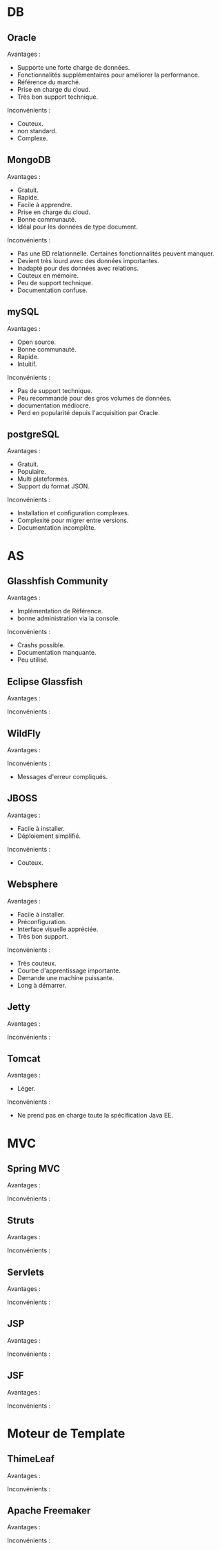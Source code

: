 # DB

## Oracle

Avantages :

- Supporte une forte charge de données.
- Fonctionnalités supplémentaires pour améliorer la performance.
- Référence du marché.
- Prise en charge du cloud.
- Très bon support technique.

Inconvénients :

- Couteux.
- non standard.
- Complexe.

## MongoDB

Avantages :

- Gratuit.
- Rapide.
- Facile à apprendre.
- Prise en charge du cloud.
- Bonne communauté.
- Idéal pour les données de type document.

Inconvénients :

- Pas une BD relationnelle. Certaines fonctionnalités peuvent manquer.
- Devient très lourd avec des données importantes.
- Inadapté pour des données avec relations.
- Couteux en mémoire.
- Peu de support technique.
- Documentation confuse.

## mySQL

Avantages :

- Open source.
- Bonne communauté.
- Rapide.
- Intuitif.

Inconvénients :

- Pas de support technique.
- Peu recommandé pour des gros volumes de données.
- documentation médiocre.
- Perd en popularité depuis l'acquisition par Oracle.

## postgreSQL

Avantages :

- Gratuit.
- Populaire.
- Multi plateformes.
- Support du format JSON.

Inconvénients :

- Installation et configuration complexes.
- Complexité pour migrer entre versions.
- Documentation incomplète.

# AS

## Glasshfish Community

Avantages :

- Implémentation de Référence.
- bonne administration via la console.

Inconvénients :

- Crashs possible.
- Documentation manquante.
- Peu utilisé.

## Eclipse Glassfish

Avantages :

Inconvénients :

## WildFly

Avantages :

Inconvénients :

- Messages d'erreur compliqués.

## JBOSS

Avantages :

- Facile à installer.
- Déploiement simplifié.

Inconvénients :

- Couteux.

## Websphere

Avantages :

- Facile à installer.
- Préconfiguration.
- Interface visuelle appréciée.
- Très bon support.

Inconvénients :

- Très couteux.
- Courbe d'apprentissage importante.
- Demande une machine puissante.
- Long à démarrer.

## Jetty

Avantages :

Inconvénients :

## Tomcat

Avantages :

- Léger.


Inconvénients :

- Ne prend pas en charge toute la spécification Java EE.

# MVC

## Spring MVC

Avantages :

Inconvénients :

## Struts

Avantages :

Inconvénients :

## Servlets

Avantages :

Inconvénients :

## JSP

Avantages :

Inconvénients :

## JSF

Avantages :

Inconvénients :


# Moteur de Template

## ThimeLeaf

Avantages :

Inconvénients :

## Apache Freemaker

Avantages :

Inconvénients :
